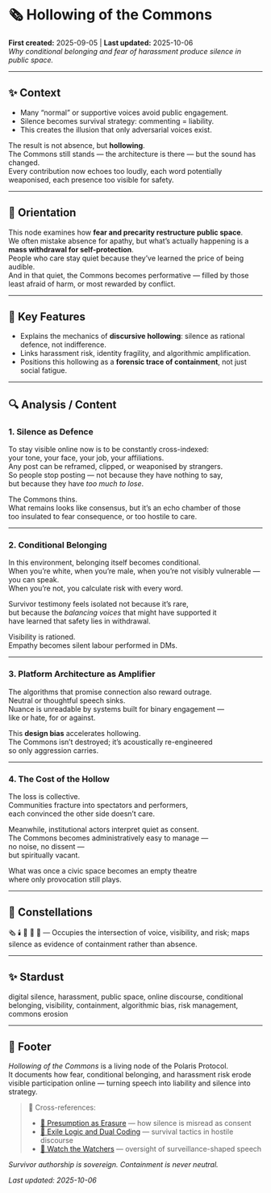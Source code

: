 # 🗞️ Hollowing of the Commons  
**First created:** 2025-09-05 | **Last updated:** 2025-10-06  
*Why conditional belonging and fear of harassment produce silence in public space.*  

---

## ✨ Context  

- Many “normal” or supportive voices avoid public engagement.  
- Silence becomes survival strategy: commenting = liability.  
- This creates the illusion that only adversarial voices exist.  

The result is not absence, but **hollowing**.  
The Commons still stands — the architecture is there — but the sound has changed.  
Every contribution now echoes too loudly, each word potentially weaponised, each presence too visible for safety.  

---

## 🧭 Orientation  

This node examines how **fear and precarity restructure public space**.  
We often mistake absence for apathy, but what’s actually happening is a **mass withdrawal for self-protection**.  
People who care stay quiet because they’ve learned the price of being audible.  
And in that quiet, the Commons becomes performative — filled by those least afraid of harm, or most rewarded by conflict.

---

## 🧩 Key Features  

- Explains the mechanics of **discursive hollowing**: silence as rational defence, not indifference.  
- Links harassment risk, identity fragility, and algorithmic amplification.  
- Positions this hollowing as a **forensic trace of containment**, not just social fatigue.  

---

## 🔍 Analysis / Content  

### 1. Silence as Defence  

To stay visible online now is to be constantly cross-indexed:  
your tone, your face, your job, your affiliations.  
Any post can be reframed, clipped, or weaponised by strangers.  
So people stop posting — not because they have nothing to say,  
but because they have *too much to lose*.  

The Commons thins.  
What remains looks like consensus, but it’s an echo chamber of those  
too insulated to fear consequence, or too hostile to care.  

---

### 2. Conditional Belonging  

In this environment, belonging itself becomes conditional.  
When you’re white, when you’re male, when you’re not visibly vulnerable —  
you can speak.  
When you’re not, you calculate risk with every word.  

Survivor testimony feels isolated not because it’s rare,  
but because the *balancing voices* that might have supported it  
have learned that safety lies in withdrawal.  

Visibility is rationed.  
Empathy becomes silent labour performed in DMs.  

---

### 3. Platform Architecture as Amplifier  

The algorithms that promise connection also reward outrage.  
Neutral or thoughtful speech sinks.  
Nuance is unreadable by systems built for binary engagement —  
like or hate, for or against.  

This **design bias** accelerates hollowing.  
The Commons isn’t destroyed; it’s acoustically re-engineered  
so only aggression carries.  

---

### 4. The Cost of the Hollow  

The loss is collective.  
Communities fracture into spectators and performers,  
each convinced the other side doesn’t care.  

Meanwhile, institutional actors interpret quiet as consent.  
The Commons becomes administratively easy to manage —  
no noise, no dissent —  
but spiritually vacant.  

What was once a civic space becomes an empty theatre  
where only provocation still plays.  

---

## 🌌 Constellations  

🗞️ 🕯️ 🫥 🧿 🕎 — Occupies the intersection of voice, visibility, and risk; maps silence as evidence of containment rather than absence.  

---

## ✨ Stardust  

digital silence, harassment, public space, online discourse, conditional belonging, visibility, containment, algorithmic bias, risk management, commons erosion  

---

## 🏮 Footer  

*Hollowing of the Commons* is a living node of the Polaris Protocol.  
It documents how fear, conditional belonging, and harassment risk erode visible participation online — turning speech into liability and silence into strategy.  

> 📡 Cross-references:  
> - [🫥 Presumption as Erasure](./🫥_presumption_as_erasure.md) — how silence is misread as consent  
> - [🕎 Exile Logic and Dual Coding](../Survivor_Tools/./🕎_exile_logic_and_dual_coding.md) — survival tactics in hostile discourse  
> - [🧿 Watch the Watchers](../Big_Picture_Protocols/🧿_Watch_The_Watchers/README.md) — oversight of surveillance-shaped speech  

*Survivor authorship is sovereign. Containment is never neutral.*  

_Last updated: 2025-10-06_
